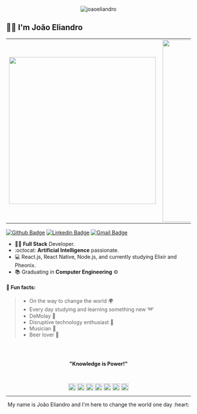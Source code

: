 <p align="center"> 
  <img src="https://res.cloudinary.com/dy7l1wk3y/image/upload/v1597554565/Component_3_tzyjtj.png" alt="joaoeliandro" />
</p>

## :man_technologist: I'm João Eliandro

<center>
  <table>
    <tr>
        <td>
          <img width="400px" align="left" 
               src="https://github-readme-stats.vercel.app/api/top-langs/?username=joaoeliandro&hide=html&layout=compact&theme=default" />
      </td>
      <td>
          <img width="495px" align="left" src="https://github-readme-stats.vercel.app/api?username=joaoeliandro&theme=default" />
      </td>
    </tr>   
  </table>
</center>

[![Github Badge](https://img.shields.io/badge/-Github-000?style=flat-square&logo=Github&logoColor=white&link=https://github.com/joaoeliandro)](https://github.com/joaoeliandro)
[![Linkedin Badge](https://img.shields.io/badge/-LinkedIn-blue?style=flat-square&logo=Linkedin&logoColor=white&link=https://www.linkedin.com/in/jo%C3%A3o-eliandro/)](https://www.linkedin.com/in/jo%C3%A3o-eliandro/)
[![Gmail Badge](https://img.shields.io/badge/-Gmail-c14438?style=flat-square&logo=Gmail&logoColor=white&link=mailto:eliandrogermano@gmail.com)](mailto:eliandrogermano@gmail.com)

- :man_technologist: **Full Stack** Developer. 
- :octocat: **Artificial Intelligence** passionate.
- :computer: React.js, React Native, Node.js, and currently studying Elixir and Pheonix.
- :books: Graduating in **Computer Engineering** ⚙

<!-- <p align="center">
  <img src="https://devicons.github.io/devicon/devicon.git/icons/linux/linux-original.svg" alt="react" width="20" height="20"/>
  <img src="https://devicons.github.io/devicon/devicon.git/icons/css3/css3-original-wordmark.svg" alt="css3"  width="20" height="20"/>
  <img src="https://devicons.github.io/devicon/devicon.git/icons/html5/html5-original-wordmark.svg" alt="html5"  width="20" height="20"/>
  <img src="https://devicons.github.io/devicon/devicon.git/icons/javascript/javascript-original.svg" alt="javascript" width="20" height="20"/>
  <img src="https://devicons.github.io/devicon/devicon.git/icons/postgresql/postgresql-original-wordmark.svg" alt="postgresql" width="20" height="20"/>
  <img src="https://devicons.github.io/devicon/devicon.git/icons/express/express-original.svg" alt="postgresql" width="20" height="20"/>
  <img src="https://devicons.github.io/devicon/devicon.git/icons/nodejs/nodejs-original.svg" alt="nodejs" width="20" height="20"/>
  <img src="https://devicons.github.io/devicon/devicon.git/icons/react/react-original-wordmark.svg" alt="react" width="20" height="20"/>
</p> -->

#### :scroll: Fun facts: 
>  * On the way to change the world :earth_africa: 
>  * Every day studying and learning something new :loop:
>  * DeMolay :crown:
>  * Disruptive technology enthusiast :high_brightness: 
>  * Musician :saxophone:
>  * Beer lover 🍺

</br>
</br>
<p align="center"><strong>"Knowledge is Power!"</strong></p>  
</br>

<p align="center">
<a href="https://codepen.io/joaoeliandro" target="blank"><img align="center" src="https://cdn.jsdelivr.net/npm/simple-icons@3.0.1/icons/codepen.svg" alt="joaoeliandro" height="20" width="20" /></a>
<a href="https://twitter.com/elindo_js" target="blank"><img align="center" src="https://cdn.jsdelivr.net/npm/simple-icons@3.0.1/icons/twitter.svg" alt="joaoeliandro" height="20" width="20" /></a>
<a href="https://linkedin.com/in/jo%C3%A3o-eliandro/" target="blank"><img align="center" src="https://cdn.jsdelivr.net/npm/simple-icons@3.0.1/icons/linkedin.svg" alt="joaoeliandro" height="20" width="20" /></a>
<a href="https://pt.stackoverflow.com/users/198410/jo%c3%a3o-eliandro-germano" target="blank"><img align="center" src="https://cdn.jsdelivr.net/npm/simple-icons@3.0.1/icons/stackoverflow.svg" alt="joaoeliandro" height="20" width="20" /></a>
<a href="https://codesandbox.io/u/joaoeliandro" target="blank"><img align="center" src="https://cdn.jsdelivr.net/npm/simple-icons@3.0.1/icons/codesandbox.svg" alt="joaoeliandro" height="20" width="20" /></a>
<a href="https://fb.com/eliandrogermano" target="blank"><img align="center" src="https://cdn.jsdelivr.net/npm/simple-icons@3.0.1/icons/facebook.svg" alt="joaoeliandro" height="20" width="20" /></a>
<a href="https://instagram.com/eliandrogermano" target="blank"><img align="center" src="https://cdn.jsdelivr.net/npm/simple-icons@3.0.1/icons/instagram.svg" alt="joaoeliandro" height="20" width="20" /></a>
</p>

  ---
  
  
<p align="center">  
  My name is João Eliandro and I'm here to change the world one day :heart:
</p>
